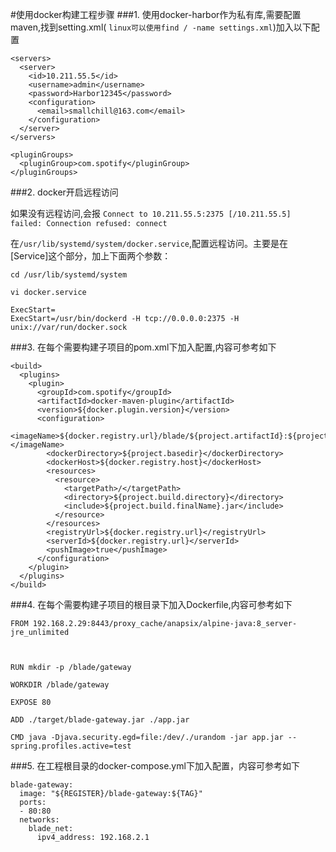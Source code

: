 #使用docker构建工程步骤
###1. 使用docker-harbor作为私有库,需要配置maven,找到setting.xml( `linux可以使用find / -name settings.xml`)加入以下配置

```
<servers>
  <server>
    <id>10.211.55.5</id>
    <username>admin</username>
    <password>Harbor12345</password>
    <configuration>
      <email>smallchill@163.com</email>
    </configuration>
  </server>
</servers>

<pluginGroups>
  <pluginGroup>com.spotify</pluginGroup>  
</pluginGroups>
```

###2. docker开启远程访问

如果没有远程访问,会报 `Connect to 10.211.55.5:2375 [/10.211.55.5] failed: Connection refused: connect`

在`/usr/lib/systemd/system/docker.service`,配置远程访问。主要是在[Service]这个部分，加上下面两个参数：

```
cd /usr/lib/systemd/system

vi docker.service

ExecStart=
ExecStart=/usr/bin/dockerd -H tcp://0.0.0.0:2375 -H unix://var/run/docker.sock
```



###3. 在每个需要构建子项目的pom.xml下加入配置,内容可参考如下

```
<build>
  <plugins>
    <plugin>
      <groupId>com.spotify</groupId>
      <artifactId>docker-maven-plugin</artifactId>
      <version>${docker.plugin.version}</version>
      <configuration>
        <imageName>${docker.registry.url}/blade/${project.artifactId}:${project.version}</imageName>
        <dockerDirectory>${project.basedir}</dockerDirectory>
        <dockerHost>${docker.registry.host}</dockerHost>
        <resources>
          <resource>
            <targetPath>/</targetPath>
            <directory>${project.build.directory}</directory>
            <include>${project.build.finalName}.jar</include>
          </resource>
        </resources>
        <registryUrl>${docker.registry.url}</registryUrl>
        <serverId>${docker.registry.url}</serverId>
        <pushImage>true</pushImage>
      </configuration>
    </plugin>
  </plugins>
</build>
```

###4. 在每个需要构建子项目的根目录下加入Dockerfile,内容可参考如下

```
FROM 192.168.2.29:8443/proxy_cache/anapsix/alpine-java:8_server-jre_unlimited



RUN mkdir -p /blade/gateway

WORKDIR /blade/gateway

EXPOSE 80

ADD ./target/blade-gateway.jar ./app.jar

CMD java -Djava.security.egd=file:/dev/./urandom -jar app.jar --spring.profiles.active=test

```

###5. 在工程根目录的docker-compose.yml下加入配置，内容可参考如下
```
blade-gateway:
  image: "${REGISTER}/blade-gateway:${TAG}"
  ports:
  - 80:80
  networks:
    blade_net:
      ipv4_address: 192.168.2.1
```
